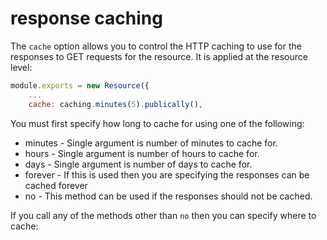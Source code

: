 # response caching
The ```cache``` option allows you to control the HTTP caching to use for the responses to GET requests for the resource. It is applied at the resource level:
```js
module.exports = new Resource({
    ...
    cache: caching.minutes(5).publically(),
```
You must first specify how long to cache for using one of the following:
* minutes - Single argument is number of minutes to cache for.
* hours - Single argument is number of hours to cache for.
* days - Single argument is number of days to cache for.
* forever - If this is used then you are specifying the responses can be cached forever
* no - This method can be used if the responses should not be cached.

If you call any of the methods other than ```no``` then you can specify where to cache: